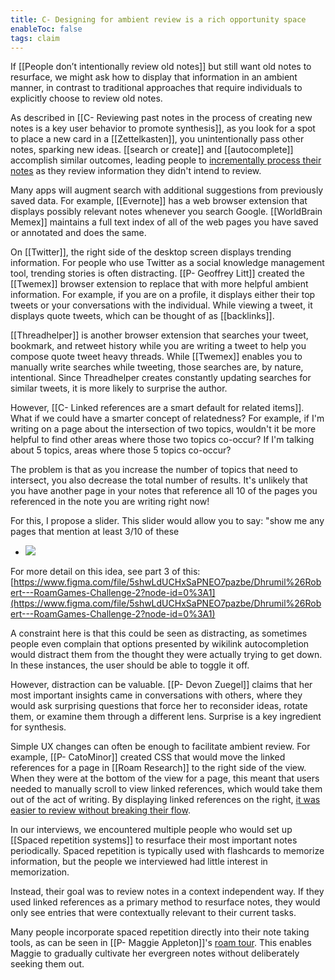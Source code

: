 ```yaml
---
title: C- Designing for ambient review is a rich opportunity space
enableToc: false
tags: claim
---
```

If [[People don’t intentionally review old notes]] but still want old notes to resurface, we might ask how to display that information in an ambient manner, in contrast to traditional approaches that require individuals to explicitly choose to review old notes.

As described in [[C- Reviewing past notes in the process of creating new notes is a key user behavior to promote synthesis]], as you look for a spot to place a new card in a [[Zettelkasten]], you unintentionally pass other notes, sparking new ideas. [[search or create]] and [[autocomplete]] accomplish similar outcomes, leading people to [incrementally process their notes](https://roamresearch.com/#/app/write-hypertext-notebook-graph-research/page/FgDkjHlEG) as they review information they didn't intend to review.

Many apps will augment search with additional suggestions from previously saved data. For example, [[Evernote]] has a web browser extension that displays possibly relevant notes whenever you search Google. [[WorldBrain Memex]] maintains a full text index of all of the web pages you have saved or annotated and does the same.

On [[Twitter]], the right side of the desktop screen displays trending information. For people who use Twitter as a social knowledge management tool, trending stories is often distracting. [[P- Geoffrey Litt]] created the [[Twemex]] browser extension to replace that with more helpful ambient information. For example, if you are on a profile, it displays either their top tweets or your conversations with the individual. While viewing a tweet, it displays quote tweets, which can be thought of as [[backlinks]].

[[Threadhelper]] is another browser extension that searches your tweet, bookmark, and retweet history while you are writing a tweet to help you compose quote tweet heavy threads. While [[Twemex]] enables you to manually write searches while tweeting, those searches are, by nature, intentional. Since Threadhelper creates constantly updating searches for similar tweets, it is more likely to surprise the author.

However, [[C- Linked references are a smart default for related items]]. What if we could have a smarter concept of relatedness? For example, if I'm writing on a page about the intersection of two topics, wouldn't it be more helpful to find other areas where those two topics co-occur? If I'm talking about 5 topics, areas where those 5 topics co-occur?

The problem is that as you increase the number of topics that need to intersect, you also decrease the total number of results. It's unlikely that you have another page in your notes that reference all 10 of the pages you referenced in the note you are writing right now!

For this, I propose a slider. This slider would allow you to say: "show me any pages that mention at least 3/10 of these

-   ![](https://firebasestorage.googleapis.com/v0/b/firescript-577a2.appspot.com/o/imgs%2Fapp%2Fwrite-hypertext-notebook-graph-research%2FbltwPhVuwk.png?alt=media&token=1e4fbbb3-9659-4fe5-a39e-99c65a967a36)

For more detail on this idea, see part 3 of this: [https://www.figma.com/file/5shwLdUCHxSaPNEO7pazbe/Dhrumil%26Robert---RoamGames-Challenge-2?node-id=0%3A1](https://www.figma.com/file/5shwLdUCHxSaPNEO7pazbe/Dhrumil%26Robert---RoamGames-Challenge-2?node-id=0%3A1)

A constraint here is that this could be seen as distracting, as sometimes people even complain that options presented by wikilink autocompletion would distract them from the thought they were actually trying to get down. In these instances, the user should be able to toggle it off.

However, distraction can be valuable. [[P- Devon Zuegel]] claims that her most important insights came in conversations with others, where they would ask surprising questions that force her to reconsider ideas, rotate them, or examine them through a different lens. Surprise is a key ingredient for synthesis.

Simple UX changes can often be enough to facilitate ambient review. For example, [[P- CatoMinor]] created CSS that would move the linked references for a page in [[Roam Research]] to the right side of the view. When they were at the bottom of the view for a page, this meant that users needed to manually scroll to view linked references, which would take them out of the act of writing. By displaying linked references on the right, [it was easier to review without breaking their flow](https://twitter.com/CatoMinor3/status/1496467417098248192?s=20&t=TaH4nzPwDSSr5t3DW5x9uQ).

In our interviews, we encountered multiple people who would set up [[Spaced repetition systems]] to resurface their most important notes periodically. Spaced repetition is typically used with flashcards to memorize information, but the people we interviewed had little interest in memorization.

Instead, their goal was to review notes in a context independent way. If they used linked references as a primary method to resurface notes, they would only see entries that were contextually relevant to their current tasks.

Many people incorporate spaced repetition directly into their note taking tools, as can be seen in [[P- Maggie Appleton]]'s [roam tour](https://youtu.be/RXXXHN516qc?t=1601). This enables Maggie to gradually cultivate her evergreen notes without deliberately seeking them out.